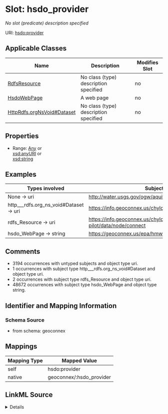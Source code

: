

# Slot: hsdo_provider


_No slot (predicate) description specified_





URI: [hsdo:provider](http://schema.org/provider)



<!-- no inheritance hierarchy -->





## Applicable Classes

| Name | Description | Modifies Slot |
| --- | --- | --- |
| [RdfsResource](../classes/RdfsResource.md) | No class (type) description specified |  no  |
| [HsdoWebPage](../classes/HsdoWebPage.md) | A web page |  no  |
| [HttpRdfs.orgNsVoid#Dataset](../classes/HttpRdfs.orgNsVoid#Dataset.md) | No class (type) description specified |  no  |







## Properties

* Range: [Any](../classes/Any.md)&nbsp;or&nbsp;<br />[xsd:anyURI](xsd:anyURI)&nbsp;or&nbsp;<br />[xsd:string](xsd:string)






## Examples

| Types involved | Subject | Predicate | Object |
| --- | --- | --- | --- |
| None → uri | http://water.usgs.gov/ogw/aquiferbasics/nycarbon.html | hsdo:provider | https://labs.waterdata.usgs.gov |
| http___rdfs.org_ns_void#Dataset → uri | https://info.geoconnex.us/chyld-pilot/data/node/all | hsdo:provider | https://labs.waterdata.usgs.gov |
| rdfs_Resource → uri | https://info.geoconnex.us/chyld-pilot/data/node/connect | hsdo:provider | https://labs.waterdata.usgs.gov |
| hsdo_WebPage → string | https://geoconnex.us/epa/hmw/010100020101 | hsdo:provider | https://epa.gov |


## Comments

* 3194 occurrences with untyped subjects and object type uri.
* 1 occurrences with subject type http___rdfs.org_ns_void#Dataset and object type uri.
* 2 occurrences with subject type rdfs_Resource and object type uri.
* 48672 occurrences with subject type hsdo_WebPage and object type string.

## Identifier and Mapping Information







### Schema Source


* from schema: geoconnex




## Mappings

| Mapping Type | Mapped Value |
| ---  | ---  |
| self | hsdo:provider |
| native | geoconnex/:hsdo_provider |




## LinkML Source

<details>
```yaml
name: hsdo_provider
description: No slot (predicate) description specified
comments:
- 3194 occurrences with untyped subjects and object type uri.
- 1 occurrences with subject type http___rdfs.org_ns_void#Dataset and object type
  uri.
- 2 occurrences with subject type rdfs_Resource and object type uri.
- 48672 occurrences with subject type hsdo_WebPage and object type string.
examples:
- description: None → uri
  object:
    example_object: https://labs.waterdata.usgs.gov
    example_predicate: hsdo:provider
    example_subject: http://water.usgs.gov/ogw/aquiferbasics/nycarbon.html
- description: http___rdfs.org_ns_void#Dataset → uri
  object:
    example_object: https://labs.waterdata.usgs.gov
    example_predicate: hsdo:provider
    example_subject: https://info.geoconnex.us/chyld-pilot/data/node/all
- description: rdfs_Resource → uri
  object:
    example_object: https://labs.waterdata.usgs.gov
    example_predicate: hsdo:provider
    example_subject: https://info.geoconnex.us/chyld-pilot/data/node/connect
- description: hsdo_WebPage → string
  object:
    example_object: https://epa.gov
    example_predicate: hsdo:provider
    example_subject: https://geoconnex.us/epa/hmw/010100020101
from_schema: geoconnex
rank: 1000
slot_uri: hsdo:provider
alias: hsdo_provider
domain_of:
- hsdo_WebPage
- http___rdfs.org_ns_void#Dataset
- rdfs_Resource
range: Any
any_of:
- range: uri
- range: string

```
</details>